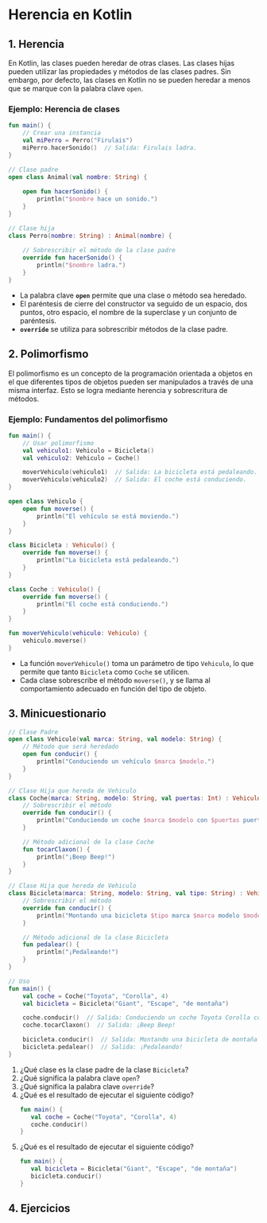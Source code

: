 # Herencia en Kotlin

## 1. Herencia
En Kotlin, las clases pueden heredar de otras clases. Las clases hijas pueden utilizar las propiedades y métodos de las clases padres. Sin embargo, por defecto, las clases en Kotlin no se pueden heredar a menos que se marque con la palabra clave `open`.

### **Ejemplo: Herencia de clases**

```kotlin
fun main() {
    // Crear una instancia
    val miPerro = Perro("Firulais")
    miPerro.hacerSonido()  // Salida: Firulais ladra.
}

// Clase padre
open class Animal(val nombre: String) {
    
    open fun hacerSonido() {
        println("$nombre hace un sonido.")
    }
}

// Clase hija
class Perro(nombre: String) : Animal(nombre) {
    
    // Sobrescribir el método de la clase padre
    override fun hacerSonido() {
        println("$nombre ladra.")
    }
}
```
- La palabra clave **`open`** permite que una clase o método sea heredado.
- El paréntesis de cierre del constructor va seguido de un espacio, dos puntos, otro espacio, el nombre de la superclase y un conjunto de paréntesis.
- **`override`** se utiliza para sobrescribir métodos de la clase padre.

## 2. Polimorfismo
El polimorfismo es un concepto de la programación orientada a objetos en el que diferentes tipos de objetos pueden ser manipulados a través de una misma interfaz. Esto se logra mediante herencia y sobrescritura de métodos.

### **Ejemplo: Fundamentos del polimorfismo**

```kotlin
fun main() {
    // Usar polimorfismo
    val vehiculo1: Vehiculo = Bicicleta()
    val vehiculo2: Vehiculo = Coche()

    moverVehiculo(vehiculo1)  // Salida: La bicicleta está pedaleando.
    moverVehiculo(vehiculo2)  // Salida: El coche está conduciendo.
}

open class Vehiculo {
    open fun moverse() {
        println("El vehículo se está moviendo.")
    }
}

class Bicicleta : Vehiculo() {
    override fun moverse() {
        println("La bicicleta está pedaleando.")
    }
}

class Coche : Vehiculo() {
    override fun moverse() {
        println("El coche está conduciendo.")
    }
}

fun moverVehiculo(vehiculo: Vehiculo) {
    vehiculo.moverse()
}
```
- La función `moverVehiculo()` toma un parámetro de tipo `Vehiculo`, lo que permite que tanto `Bicicleta` como `Coche` se utilicen.
- Cada clase sobrescribe el método `moverse()`, y se llama al comportamiento adecuado en función del tipo de objeto.

## 3. Minicuestionario
```kotlin
// Clase Padre
open class Vehiculo(val marca: String, val modelo: String) {
    // Método que será heredado
    open fun conducir() {
        println("Conduciendo un vehículo $marca $modelo.")
    }
}

// Clase Hija que hereda de Vehiculo
class Coche(marca: String, modelo: String, val puertas: Int) : Vehiculo(marca, modelo) {
    // Sobrescribir el método
    override fun conducir() {
        println("Conduciendo un coche $marca $modelo con $puertas puertas.")
    }

    // Método adicional de la clase Coche
    fun tocarClaxon() {
        println("¡Beep Beep!")
    }
}

// Clase Hija que hereda de Vehiculo
class Bicicleta(marca: String, modelo: String, val tipo: String) : Vehiculo(marca, modelo) {
    // Sobrescribir el método
    override fun conducir() {
        println("Montando una bicicleta $tipo marca $marca modelo $modelo.")
    }

    // Método adicional de la clase Bicicleta
    fun pedalear() {
        println("¡Pedaleando!")
    }
}

// Uso
fun main() {
    val coche = Coche("Toyota", "Corolla", 4)
    val bicicleta = Bicicleta("Giant", "Escape", "de montaña")

    coche.conducir()  // Salida: Conduciendo un coche Toyota Corolla con 4 puertas.
    coche.tocarClaxon()  // Salida: ¡Beep Beep!

    bicicleta.conducir()  // Salida: Montando una bicicleta de montaña marca Giant modelo Escape.
    bicicleta.pedalear()  // Salida: ¡Pedaleando!
}
```
1. ¿Qué clase es la clase padre de la clase `Bicicleta`?
1. ¿Qué significa la palabra clave `open`?
1. ¿Qué significa la palabra clave `override`?
1. ¿Qué es el resultado de ejecutar el siguiente código?
   ```kotlin
   fun main() {
      val coche = Coche("Toyota", "Corolla", 4)
      coche.conducir()
   }
   ```
1. ¿Qué es el resultado de ejecutar el siguiente código?
   ```kotlin
   fun main() {
      val bicicleta = Bicicleta("Giant", "Escape", "de montaña")
      bicicleta.conducir()
   }
   ```

## 4. Ejercicios
